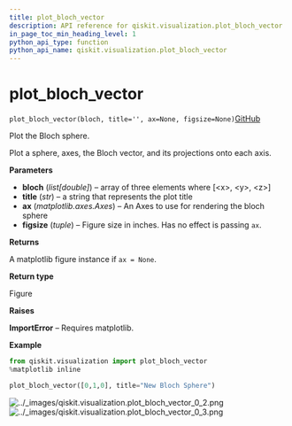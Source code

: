 ```yaml
---
title: plot_bloch_vector
description: API reference for qiskit.visualization.plot_bloch_vector
in_page_toc_min_heading_level: 1
python_api_type: function
python_api_name: qiskit.visualization.plot_bloch_vector
---
```


# plot\_bloch\_vector

<span id="qiskit.visualization.plot_bloch_vector" />

`plot_bloch_vector(bloch, title='', ax=None, figsize=None)`[GitHub](https://github.com/qiskit/qiskit/tree/stable/0.14/qiskit/visualization/state_visualization.py "view source code")

Plot the Bloch sphere.

Plot a sphere, axes, the Bloch vector, and its projections onto each axis.

**Parameters**

*   **bloch** (*list\[double]*) – array of three elements where \[\<x>, \<y>, \<z>]
*   **title** (*str*) – a string that represents the plot title
*   **ax** (*matplotlib.axes.Axes*) – An Axes to use for rendering the bloch sphere
*   **figsize** (*tuple*) – Figure size in inches. Has no effect is passing `ax`.

**Returns**

A matplotlib figure instance if `ax = None`.

**Return type**

Figure

**Raises**

**ImportError** – Requires matplotlib.

**Example**

```python
from qiskit.visualization import plot_bloch_vector
%matplotlib inline

plot_bloch_vector([0,1,0], title="New Bloch Sphere")
```

![../\_images/qiskit.visualization.plot\_bloch\_vector\_0\_2.png](/images/api/qiskit/0.19/qiskit.visualization.plot_bloch_vector_0_2.png) ![../\_images/qiskit.visualization.plot\_bloch\_vector\_0\_3.png](/images/api/qiskit/0.19/qiskit.visualization.plot_bloch_vector_0_3.png)

